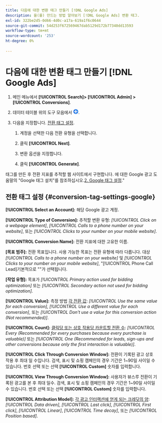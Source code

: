 ```yaml
---
title: 다음에 대한 변환 태그 만들기 [!DNL Google Ads]
description: 을(를) 만드는 방법 알아보기 [!DNL Google Ads] 변환 태그.
exl-id: 322be2d5-0d66-4d0c-a17a-619a1f6c0644
source-git-commit: 54d253f672569467dab5129d172b77340dd13593
workflow-type: tm+mt
source-wordcount: '253'
ht-degree: 0%

---
```


# 다음에 대한 변환 태그 만들기 [!DNL Google Ads]

1. 메인 메뉴에서 **[!UICONTROL Search]> [!UICONTROL Admin] >[!UICONTROL Conversions]**.

1. 데이터 테이블 위의 도구 모음에서 ![만들기](/help/search-social-commerce/assets/add.png "만들기").

1. 다음을 지정합니다. [전환 태그 설정](#conversion-tag-settings-google).

   1. 계정을 선택한 다음 전환 유형을 선택합니다.

   1. 클릭 **[!UICONTROL Next]**.

   1. 변환 옵션을 지정합니다.

   1. 클릭 **[!UICONTROL Generate]**.

태그를 만든 후 전환 지표를 추적할 웹 사이트에서 구현합니다. 에 대한 Google 광고 도움말의 &quot;Google 태그 설치&quot;를 참조하십시오.[2. Google 태그 설정](https://support.google.com/google-ads/answer/12215519).&quot;

## 전환 태그 설정 {#conversion-tag-settings-google}

**[!UICONTROL Select an Account]:** 해당 Google 광고 계정.

**[!UICONTROL Type of Conversion]:** 추적할 변환 유형: *[!UICONTROL Click on a webpage element]*, *[!UICONTROL Calls to a phone number on your website]*, 또는 *[!UICONTROL Clicks to your number on your mobile website]*.

**[!UICONTROL Conversion Name]:** 전환 지표에 대한 고유한 이름.

**\[목표 범주\]:** 전환 목표입니다. 사용 가능한 목표는 전환 유형에 따라 다릅니다. 대상 *[!UICONTROL Calls to a phone number on your website]* 및 *[!UICONTROL Clicks to your number on your mobile website]*, &quot;[!UICONTROL Phone Call Lead]기본적으로 &quot;&quot;가 선택됩니다.

**\[작업 유형\]:** 목표가 *[!UICONTROL Primary action used for bidding optimization]* 또는 *[!UICONTROL Secondary action not used for bidding optimization]*.

**[!UICONTROL Value]:** 측정 방법 [각 전환 값](https://support.google.com/google-ads/answer/3419241): *[!UICONTROL Use the same value for each conversion]*, *[!UICONTROL Use a different value for each conversion]*, 또는 *[!UICONTROL Don't use a value for this conversion action (Not recommended)]*.

**[!UICONTROL Count]:** [클릭당 또는 상호 작용당 카운트할 전환 수](https://support.google.com/google-ads/answer/3438531): *[!UICONTROL Every (Recommended for every purchases because every purchase is valuable)]* 또는 *[!UICONTROL One (Recommended for leads, sign-ups and other conversions because only the first interaction is valuable)]*.

**[!UICONTROL Click Through Conversion Window]:** 전환이 기록된 광고 상호 작용 후 최대 일 수입니다. 검색, 표시 및 쇼핑 캠페인의 경우 기간은 1~90일 사이일 수 있습니다. 번호 선택 또는 선택 **[!UICONTROL Custom]** 숫자를 입력합니다.

**[!UICONTROL View Through Conversion Window]:** 사용자가 뷰스루 전환이 기록된 광고를 본 후 최대 일수. 검색, 표시 및 쇼핑 캠페인의 경우 기간은 1~90일 사이일 수 있습니다. 번호 선택 또는 선택 **[!UICONTROL Custom]** 숫자를 입력합니다.

**[!UICONTROL Attribution Model]:** [각 광고 인터랙션에 얻게 되는 크레딧의 양](https://support.google.com/google-ads/answer/6259715?sjid=8211249329930775138): *[!UICONTROL Data driven]*, *[!UICONTROL Last click]*, *[!UICONTROL First click]*, *[!UICONTROL Linear]*, *[!UICONTROL Time decay]*, 또는 *[!UICONTROL Position based]*.

